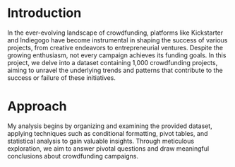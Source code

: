 # Introduction

In the ever-evolving landscape of crowdfunding, platforms like Kickstarter and Indiegogo have become instrumental in shaping the success of various projects, from creative endeavors to entrepreneurial ventures. Despite the growing enthusiasm, not every campaign achieves its funding goals. In this project, we delve into a dataset containing 1,000 crowdfunding projects, aiming to unravel the underlying trends and patterns that contribute to the success or failure of these initiatives.

# Approach

My  analysis begins by organizing and examining the provided dataset, applying techniques such as conditional formatting, pivot tables, and statistical analysis to gain valuable insights. Through meticulous exploration, we aim to answer pivotal questions and draw meaningful conclusions about crowdfunding campaigns.
